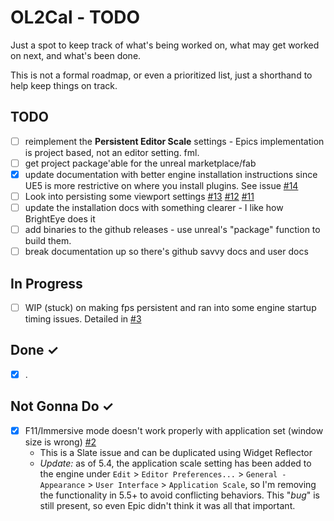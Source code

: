 OL2Cal - TODO
====
Just a spot to keep track of what's being worked on, what may get worked on next, and  what's been done.  

This is not a formal roadmap, or even a prioritized list, just a shorthand to help keep things on track.

TODO
----
- [ ] reimplement the **Persistent Editor Scale** settings - Epics implementation is project based, not an editor setting. fml.
- [ ] get project package'able for the unreal marketplace/fab
- [x] update documentation with better engine installation instructions since UE5 is more restrictive on where you install plugins.  See issue [#14](https://github.com/ScottKirvan/ScooterUtils/issues/14)
- [ ] Look into persisting some viewport settings [#13](https://github.com/ScottKirvan/ScooterUtils/issues/13) [#12](https://github.com/ScottKirvan/ScooterUtils/issues/12) [#11](https://github.com/ScottKirvan/ScooterUtils/issues/11)
- [ ] update the installation docs with something clearer - I like how BrightEye does it
- [ ] add binaries to the github releases - use unreal's "package" function to build them.
- [ ] break documentation up so there's github savvy docs and user docs

In Progress
-----------
- [ ] WIP (stuck) on making fps persistent and ran into some engine startup timing issues.  Detailed in [#3](https://github.com/ScottKirvan/ScooterUtils/issues/3)

Done ✓
------
- [x] .

Not Gonna Do ✓
------
- [x] F11/Immersive mode doesn't work properly with application set (window size is wrong) [#2](https://github.com/ScottKirvan/ScooterUtils/issues/2)
    - This is a Slate issue and can be duplicated using Widget Reflector
    - *Update:* as of 5.4, the application scale setting has been added to the engine under `Edit` > `Editor Preferences...` > `General - Appearance` > `User Interface` > `Application Scale`, so I'm removing the functionality in 5.5+ to avoid conflicting behaviors.  This "*bug*" is still present, so even Epic didn't think it was all that important.